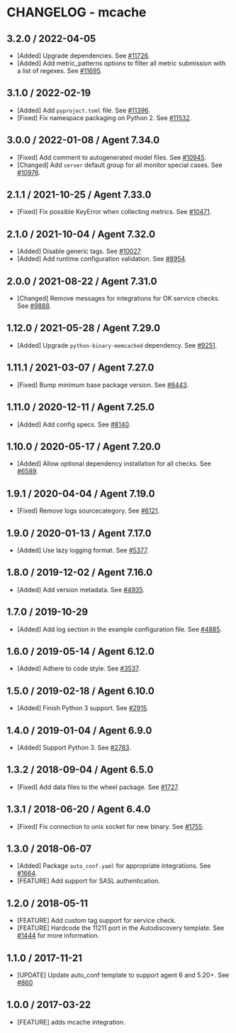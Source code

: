 # CHANGELOG - mcache

## 3.2.0 / 2022-04-05

* [Added] Upgrade dependencies. See [#11726](https://github.com/DataDog/integrations-core/pull/11726).
* [Added] Add metric_patterns options to filter all metric submission with a list of regexes. See [#11695](https://github.com/DataDog/integrations-core/pull/11695).

## 3.1.0 / 2022-02-19

* [Added] Add `pyproject.toml` file. See [#11396](https://github.com/DataDog/integrations-core/pull/11396).
* [Fixed] Fix namespace packaging on Python 2. See [#11532](https://github.com/DataDog/integrations-core/pull/11532).

## 3.0.0 / 2022-01-08 / Agent 7.34.0

* [Fixed] Add comment to autogenerated model files. See [#10945](https://github.com/DataDog/integrations-core/pull/10945).
* [Changed] Add `server` default group for all monitor special cases. See [#10976](https://github.com/DataDog/integrations-core/pull/10976).

## 2.1.1 / 2021-10-25 / Agent 7.33.0

* [Fixed] Fix possible KeyError when collecting metrics. See [#10471](https://github.com/DataDog/integrations-core/pull/10471).

## 2.1.0 / 2021-10-04 / Agent 7.32.0

* [Added] Disable generic tags. See [#10027](https://github.com/DataDog/integrations-core/pull/10027).
* [Added] Add runtime configuration validation. See [#8954](https://github.com/DataDog/integrations-core/pull/8954).

## 2.0.0 / 2021-08-22 / Agent 7.31.0

* [Changed] Remove messages for integrations for OK service checks. See [#9888](https://github.com/DataDog/integrations-core/pull/9888).

## 1.12.0 / 2021-05-28 / Agent 7.29.0

* [Added] Upgrade `python-binary-memcached` dependency. See [#9251](https://github.com/DataDog/integrations-core/pull/9251).

## 1.11.1 / 2021-03-07 / Agent 7.27.0

* [Fixed] Bump minimum base package version. See [#8443](https://github.com/DataDog/integrations-core/pull/8443).

## 1.11.0 / 2020-12-11 / Agent 7.25.0

* [Added] Add config specs. See [#8140](https://github.com/DataDog/integrations-core/pull/8140).

## 1.10.0 / 2020-05-17 / Agent 7.20.0

* [Added] Allow optional dependency installation for all checks. See [#6589](https://github.com/DataDog/integrations-core/pull/6589).

## 1.9.1 / 2020-04-04 / Agent 7.19.0

* [Fixed] Remove logs sourcecategory. See [#6121](https://github.com/DataDog/integrations-core/pull/6121).

## 1.9.0 / 2020-01-13 / Agent 7.17.0

* [Added] Use lazy logging format. See [#5377](https://github.com/DataDog/integrations-core/pull/5377).

## 1.8.0 / 2019-12-02 / Agent 7.16.0

* [Added] Add version metadata. See [#4935](https://github.com/DataDog/integrations-core/pull/4935).

## 1.7.0 / 2019-10-29

* [Added] Add log section in the example configuration file. See [#4885](https://github.com/DataDog/integrations-core/pull/4885).

## 1.6.0 / 2019-05-14 / Agent 6.12.0

* [Added] Adhere to code style. See [#3537](https://github.com/DataDog/integrations-core/pull/3537).

## 1.5.0 / 2019-02-18 / Agent 6.10.0

* [Added] Finish Python 3 support. See [#2915](https://github.com/DataDog/integrations-core/pull/2915).

## 1.4.0 / 2019-01-04 / Agent 6.9.0

* [Added] Support Python 3. See [#2783][1].

## 1.3.2 / 2018-09-04 / Agent 6.5.0

* [Fixed] Add data files to the wheel package. See [#1727][2].

## 1.3.1 / 2018-06-20 / Agent 6.4.0

* [Fixed] Fix connection to unix socket for new binary. See [#1755][3].

## 1.3.0 / 2018-06-07

* [Added] Package `auto_conf.yaml` for appropriate integrations. See [#1664][4].
* [FEATURE] Add support for SASL authentication.

## 1.2.0 / 2018-05-11

* [FEATURE] Add custom tag support for service check.
* [FEATURE] Hardcode the 11211 port in the Autodiscovery template. See [#1444][5] for more information.

## 1.1.0 / 2017-11-21

* [UPDATE] Update auto_conf template to support agent 6 and 5.20+. See [#860][6]

## 1.0.0 / 2017-03-22

* [FEATURE] adds mcache integration.

<!--- The following link definition list is generated by PimpMyChangelog --->
[1]: https://github.com/DataDog/integrations-core/pull/2783
[2]: https://github.com/DataDog/integrations-core/pull/1727
[3]: https://github.com/DataDog/integrations-core/pull/1755
[4]: https://github.com/DataDog/integrations-core/pull/1664
[5]: https://github.com/DataDog/integrations-core/pull/1444
[6]: https://github.com/DataDog/integrations-core/issues/860
